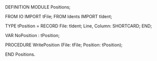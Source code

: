 DEFINITION MODULE Positions;

FROM IO		IMPORT tFile;
FROM Idents	IMPORT tIdent;

TYPE tPosition	= RECORD File: tIdent; Line, Column: SHORTCARD; END;

VAR  NoPosition	: tPosition;

PROCEDURE WritePosition (File: tFile; Position: tPosition);

END Positions.
